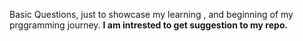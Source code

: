 Basic Questions, just to showcase my learning , and beginning of my prggramming journey. 
  **I am intrested to get suggestion to my repo.**
